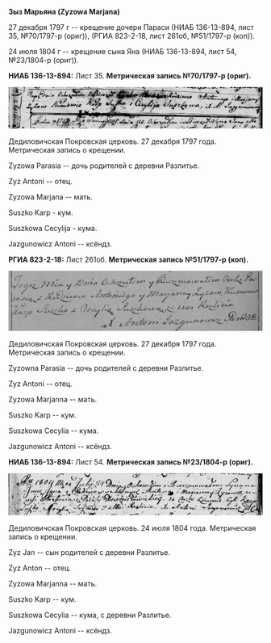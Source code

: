 **Зыз Марьяна (Zyzowa Marjana)**

27 декабря 1797 г -- крещение дочери Параси (НИАБ 136-13-894, лист 35,
№70/1797-р (ориг)), (РГИА 823-2-18, лист 261об, №51/1797-р (коп)).

24 июля 1804 г -- крещение сына Яна (НИАБ 136-13-894, лист 54,
№23/1804-р (ориг)).

**НИАБ 136-13-894:** Лист 35. **Метрическая запись №70/1797-р (ориг).**

![](./media/29ba8e36f7455f60100b687f0e73733849a60006.png)

Дедиловичская Покровская церковь. 27 декабря 1797 года. Метрическая
запись о крещении.

Zyzowa Parasia -- дочь родителей с деревни Разлитье.

Zyz Antoni -- отец.

Zyzowa Marjana -- мать.

Suszko Karp - кум.

Suszkowa Cecylija - кума.

Jazgunowicz Antoni -- ксёндз.

**РГИА 823-2-18:** Лист 261об. **Метрическая запись №51/1797-р (коп).**

![](./media/3dcb08d69b3d21434171a5ce715e9f96b52a24c1.png)

Дедиловичская Покровская церковь. 27 декабря 1797 года. Метрическая
запись о крещении.

Zyzowna Parasia -- дочь родителей с деревни Разлитье.

Zyz Antoni -- отец.

Zyzowa Marjanna -- мать.

Suszko Karp -- кум.

Suszkowa Cecylia -- кума.

Jazgunowicz Antoni -- ксёндз.

**НИАБ 136-13-894:** Лист 54. **Метрическая запись №23/1804-р (ориг).**

![](./media/08131906c7e77cf98cc0c811105e06181c3b0967.png)

Дедиловичская Покровская церковь. 24 июля 1804 года. Метрическая запись
о крещении.

Zyz Jan -- сын родителей с деревни Разлитье.

Zyz Anton -- отец.

Zyzowa Marjanna -- мать.

Suszko Karp -- кум.

Suszkowa Cecylia -- кума, с деревни Разлитье.

Jazgunowicz Antoni -- ксёндз.
